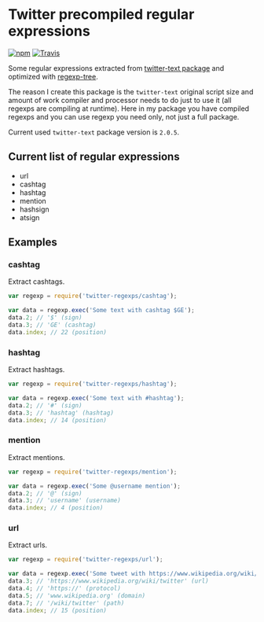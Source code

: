# Twitter precompiled regular expressions

[![npm](https://img.shields.io/npm/v/twitter-regexps.svg?style=flat-square)](https://www.npmjs.com/package/twitter-regexps)
[![Travis](https://img.shields.io/travis/silentroach/twitter-regexps.svg?style=flat-square&label=travis)](https://travis-ci.org/silentroach/twitter-regexps)

Some regular expressions extracted from [twitter-text package](https://www.npmjs.com/package/twitter-text) and optimized with [regexp-tree](https://www.npmjs.com/package/regexp-tree).

The reason I create this package is the `twitter-text` original script size and amount of work compiler and processor needs to do just to use it (all regexps are compiling at runtime). Here in my package you have compiled regexps and you can use regexp you need only, not just a full package.

<!-- CUT -->

Current used `twitter-text` package version is `2.0.5`.

## Current list of regular expressions

* url
* cashtag
* hashtag
* mention
* hashsign
* atsign

## Examples

### cashtag

Extract cashtags.

```js
var regexp = require('twitter-regexps/cashtag');

var data = regexp.exec('Some text with cashtag $GE');
data.2; // '$' (sign)
data.3; // 'GE' (cashtag)
data.index; // 22 (position)
```

### hashtag

Extract hashtags.

```js
var regexp = require('twitter-regexps/hashtag');

var data = regexp.exec('Some text with #hashtag');
data.2; // '#' (sign)
data.3; // 'hashtag' (hashtag)
data.index; // 14 (position)
```

### mention

Extract mentions.

```js
var regexp = require('twitter-regexps/mention');

var data = regexp.exec('Some @username mention');
data.2; // '@' (sign)
data.3; // 'username' (username)
data.index; // 4 (position)
```

### url

Extract urls.

```js
var regexp = require('twitter-regexps/url');

var data = regexp.exec('Some tweet with https://www.wikipedia.org/wiki/twitter link');
data.3; // 'https://www.wikipedia.org/wiki/twitter' (url)
data.4; // 'https://' (protocol)
data.5; // 'www.wikipedia.org' (domain)
data.7; // '/wiki/twitter' (path)
data.index; // 15 (position)
```

